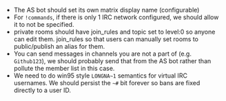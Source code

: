 
- The AS bot should set its own matrix display name (configurable)
- For `!commands`, if there is only 1 IRC network configured, we should allow it
  to not be specified.
- private rooms should have join_rules and topic set to level:0 so anyone can
  edit them. join_rules so that users can manually set rooms to public/publish
  an alias for them.
- You can send messages in channels you are not a part of (e.g. `Github123`),
  we should probably send that from the AS bot rather than pollute the member
  list in this case.
- We need to do win95 style `LONGNA~1` semantics for virtual IRC usernames. We
  should persist the `~#` bit forever so bans are fixed directly to a user ID.
